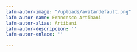 ```yaml
---
lafm-autor-image: "/uploads/avatardefault.png"
lafm-autor-name: Francesco Artibani
lafm-autor-alias: Artibani
lafm-autor-descripcion: ''
lafm-autor-enlace: ''

---
```


